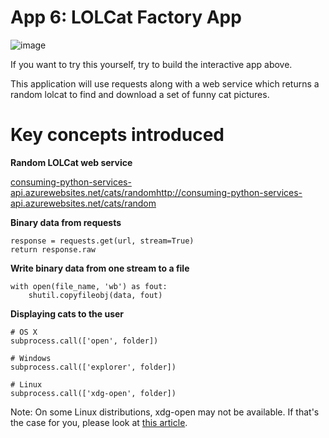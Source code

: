 # App 6: LOLCat Factory App

![image](app-6-screenshot.png)

If you want to try this yourself, try to build the interactive app above. 

This application will use requests along with a web service which returns a random lolcat to find and download a set of funny cat pictures. 

Key concepts introduced
=================

**Random LOLCat web service**

[consuming-python-services-api.azurewebsites.net/cats/random]()http://consuming-python-services-api.azurewebsites.net/cats/random

**Binary data from requests**

    response = requests.get(url, stream=True)
    return response.raw

**Write binary data from one stream to a file**

    with open(file_name, 'wb') as fout:
        shutil.copyfileobj(data, fout)

**Displaying cats to the user**

    # OS X
    subprocess.call(['open', folder])
    
    # Windows
    subprocess.call(['explorer', folder])
    
    # Linux
    subprocess.call(['xdg-open', folder])

Note: On some Linux distributions, xdg-open may not be available. If that's the case for you, please look at [this article](https://budts.be/weblog/2011/07/xdf-open-vs-exo-open/).
